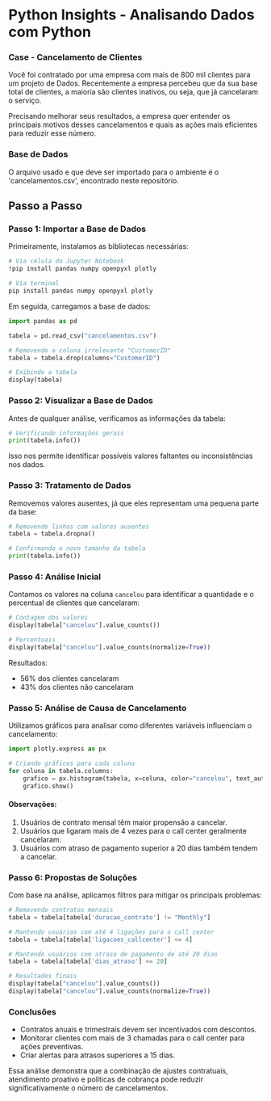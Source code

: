 # Python Insights - Analisando Dados com Python

### Case - Cancelamento de Clientes

Você foi contratado por uma empresa com mais de 800 mil clientes para um projeto de Dados. Recentemente a empresa percebeu que da sua base total de clientes, a maioria são clientes inativos, ou seja, que já cancelaram o serviço.

Precisando melhorar seus resultados, a empresa quer entender os principais motivos desses cancelamentos e quais as ações mais eficientes para reduzir esse número.

### Base de Dados
O arquivo usado e que deve ser importado para o ambiente é o 'cancelamentos.csv', encontrado neste repositório.

## Passo a Passo

### Passo 1: Importar a Base de Dados

Primeiramente, instalamos as bibliotecas necessárias:
```bash
# Via célula do Jupyter Notebook
!pip install pandas numpy openpyxl plotly

# Via terminal
pip install pandas numpy openpyxl plotly
```

Em seguida, carregamos a base de dados:
```python
import pandas as pd

tabela = pd.read_csv("cancelamentos.csv")

# Removendo a coluna irrelevante "CustomerID"
tabela = tabela.drop(columns="CustomerID")

# Exibindo a tabela
display(tabela)
```

### Passo 2: Visualizar a Base de Dados

Antes de qualquer análise, verificamos as informações da tabela:
```python
# Verificando informações gerais
print(tabela.info())
```
Isso nos permite identificar possíveis valores faltantes ou inconsistências nos dados.

### Passo 3: Tratamento de Dados

Removemos valores ausentes, já que eles representam uma pequena parte da base:
```python
# Removendo linhas com valores ausentes
tabela = tabela.dropna()

# Confirmando o novo tamanho da tabela
print(tabela.info())
```

### Passo 4: Análise Inicial

Contamos os valores na coluna `cancelou` para identificar a quantidade e o percentual de clientes que cancelaram:
```python
# Contagem dos valores
display(tabela["cancelou"].value_counts())

# Percentuais
display(tabela["cancelou"].value_counts(normalize=True))
```

Resultados:
- 56% dos clientes cancelaram
- 43% dos clientes não cancelaram

### Passo 5: Análise de Causa de Cancelamento

Utilizamos gráficos para analisar como diferentes variáveis influenciam o cancelamento:
```python
import plotly.express as px

# Criando gráficos para cada coluna
for coluna in tabela.columns:
    grafico = px.histogram(tabela, x=coluna, color="cancelou", text_auto=True)
    grafico.show()
```

#### Observações:
1. Usuários de contrato mensal têm maior propensão a cancelar.
2. Usuários que ligaram mais de 4 vezes para o call center geralmente cancelaram.
3. Usuários com atraso de pagamento superior a 20 dias também tendem a cancelar.

### Passo 6: Propostas de Soluções

Com base na análise, aplicamos filtros para mitigar os principais problemas:
```python
# Removendo contratos mensais
tabela = tabela[tabela['duracao_contrato'] != "Monthly"]

# Mantendo usuários com até 4 ligações para o call center
tabela = tabela[tabela['ligacoes_callcenter'] <= 4]

# Mantendo usuários com atraso de pagamento de até 20 dias
tabela = tabela[tabela['dias_atraso'] <= 20]

# Resultados finais
display(tabela["cancelou"].value_counts())
display(tabela["cancelou"].value_counts(normalize=True))
```

### Conclusões

- Contratos anuais e trimestrais devem ser incentivados com descontos.
- Monitorar clientes com mais de 3 chamadas para o call center para ações preventivas.
- Criar alertas para atrasos superiores a 15 dias.

Essa análise demonstra que a combinação de ajustes contratuais, atendimento proativo e políticas de cobrança pode reduzir significativamente o número de cancelamentos.

